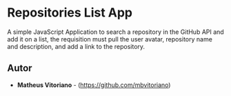 # Repositories List App

A simple JavaScript Application to search a repository in the GitHub API and add it on a list, the requisition must pull the user avatar, repository name and description, and add a link to the repository.

## Autor

* **Matheus Vitoriano** - (https://github.com/mbvitoriano)
